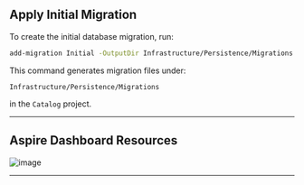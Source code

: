 ##  Apply Initial Migration

To create the initial database migration, run:

```bash
add-migration Initial -OutputDir Infrastructure/Persistence/Migrations -Project Catalog
```
This command generates migration files under:

```
Infrastructure/Persistence/Migrations
```

in the `Catalog` project.

---

## Aspire Dashboard Resources

![image](https://github.com/user-attachments/assets/f5cd83ee-9b9c-45c3-9402-1591c0adb589)

---

